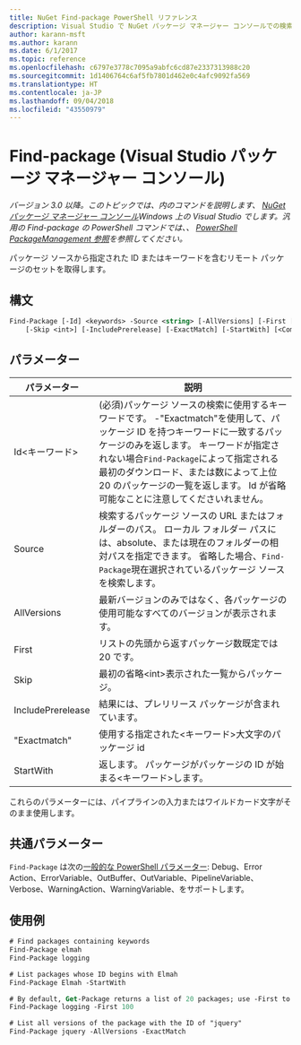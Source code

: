 ```yaml
---
title: NuGet Find-package PowerShell リファレンス
description: Visual Studio で NuGet パッケージ マネージャー コンソールでの検索パッケージの PowerShell コマンドのリファレンスです。
author: karann-msft
ms.author: karann
ms.date: 6/1/2017
ms.topic: reference
ms.openlocfilehash: c6797e3778c7095a9abfc6cd87e2337313988c20
ms.sourcegitcommit: 1d1406764c6af5fb7801d462e0c4afc9092fa569
ms.translationtype: HT
ms.contentlocale: ja-JP
ms.lasthandoff: 09/04/2018
ms.locfileid: "43550979"
---
```

# <a name="find-package-package-manager-console-in-visual-studio"></a>Find-package (Visual Studio パッケージ マネージャー コンソール)

*バージョン 3.0 以降。このトピックでは、内のコマンドを説明します、 [NuGet パッケージ マネージャー コンソール](package-manager-console.md)Windows 上の Visual Studio でします。汎用の Find-package の PowerShell コマンドでは、、 [PowerShell PackageManagement 参照](/powershell/module/packagemanagement/?view=powershell-6)を参照してください。*

パッケージ ソースから指定された ID またはキーワードを含むリモート パッケージのセットを取得します。

## <a name="syntax"></a>構文

```ps
Find-Package [-Id] <keywords> -Source <string> [-AllVersions] [-First [<int>]]
    [-Skip <int>] [-IncludePrerelease] [-ExactMatch] [-StartWith] [<CommonParameters>]
```

## <a name="parameters"></a>パラメーター

| パラメーター | 説明 |
| --- | --- |
| Id&lt;キーワード&gt; | (必須)パッケージ ソースの検索に使用するキーワードです。 -"Exactmatch"を使用して、パッケージ ID を持つキーワードに一致するパッケージのみを返します。 キーワードが指定されない場合`Find-Package`によって指定される最初のダウンロード、または数によって上位 20 のパッケージの一覧を返します。 Id が省略可能なことに注意してくださいれません。 |
| Source | 検索するパッケージ ソースの URL またはフォルダーのパス。 ローカル フォルダー パスには、absolute、または現在のフォルダーの相対パスを指定できます。 省略した場合、`Find-Package`現在選択されているパッケージ ソースを検索します。 |
| AllVersions | 最新バージョンのみではなく、各パッケージの使用可能なすべてのバージョンが表示されます。 |
| First | リストの先頭から返すパッケージ数既定では 20 です。 |
| Skip | 最初の省略&lt;int&gt;表示された一覧からパッケージ。  |
| IncludePrerelease | 結果には、プレリリース パッケージが含まれています。 |
| "Exactmatch" | 使用する指定された&lt;キーワード&gt;大文字のパッケージ id |
| StartWith | 返します。 パッケージがパッケージの ID が始まる&lt;キーワード&gt;します。 |

これらのパラメーターには、パイプラインの入力またはワイルドカード文字がそのまま使用します。

## <a name="common-parameters"></a>共通パラメーター

`Find-Package` は次の[一般的な PowerShell パラメーター](http://go.microsoft.com/fwlink/?LinkID=113216): Debug、Error Action、ErrorVariable、OutBuffer、OutVariable、PipelineVariable、Verbose、WarningAction、WarningVariable、をサポートします。

## <a name="examples"></a>使用例

```ps
# Find packages containing keywords
Find-Package elmah
Find-Package logging

# List packages whose ID begins with Elmah
Find-Package Elmah -StartWith

# By default, Get-Package returns a list of 20 packages; use -First to show more
Find-Package logging -First 100

# List all versions of the package with the ID of "jquery"
Find-Package jquery -AllVersions -ExactMatch
```
